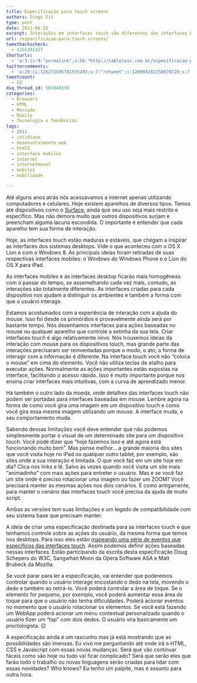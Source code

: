 ```yaml
---
title: Especificação para touch screens
authors: Diego Eis
type: post
date: 2011-06-22
excerpt: Interações em interfaces touch são diferentes das interfaces baseadas com mouse. Hoje temos pleno controle das ações baseadas com mouse, mas este controle não pode ser expandido para as interfaces touch. As ações e as forma de comportamento do usuário são diferentes.
url: /especificacao-para-touch-screens/
tweetbackscheck:
  - 1356391427
shorturls:
  - 'a:3:{s:9:"permalink";s:56:"http://tableless.com.br/especificacao-para-touch-screens";s:7:"tinyurl";s:26:"http://tinyurl.com/3uqkomg";s:4:"isgd";s:19:"http://is.gd/eVQT1p";}'
twittercomments:
  - 'a:29:{i:126272505781555203;s:7:"retweet";i:126004282158878720;s:7:"retweet";i:125993918478303233;s:7:"retweet";i:125993502457864192;s:7:"retweet";i:164742954123132930;s:7:"retweet";i:164739646620835840;s:7:"retweet";i:184333298284244994;s:7:"retweet";i:200555587027738625;s:7:"retweet";i:200267957933318146;s:7:"retweet";i:204989362314821632;s:7:"retweet";i:204976737002598400;s:7:"retweet";i:204968681162276865;s:7:"retweet";i:204968341297823745;s:7:"retweet";i:204968330241654784;s:7:"retweet";i:204967937495408641;s:7:"retweet";i:218750502446440452;s:7:"retweet";i:218740519315054593;s:7:"retweet";i:218739630785302528;s:7:"retweet";i:237942847175806976;s:7:"retweet";i:235769811542609921;s:7:"retweet";i:235769237673750529;s:7:"retweet";i:250272917135425536;s:7:"retweet";i:255700479366029312;s:7:"retweet";i:255700375867375617;s:7:"retweet";i:263317060619206657;s:7:"retweet";i:263315085672448000;s:7:"retweet";i:263310844518080512;s:7:"retweet";i:271647463423762434;s:7:"retweet";i:271644654305435648;s:7:"retweet";}'
tweetcount:
  - 52
dsq_thread_id: 503040338
categories:
  - Browsers
  - HTML
  - Mercado
  - Mobile
  - Tecnologia e Tendências
tags:
  - 2011
  - cotidiano
  - desenvolvimento web
  - html5
  - interface mobiles
  - internet
  - internetmovel
  - mobiles
  - mobilidade

---
```

Até alguns anos atrás nós acessávamos a internet apenas utilizando computadores e celulares. Hoje existem aparelhos de diversos tipos. Temos até dispositivos como o [Surface][1], ainda que seu uso seja mais restrito e específico. Mas não demora muito que outros dispositivos surjam e preencham alguma lacuna escondida. O importante é entender que cada aparelho tem sua forma de interação.

Hoje, as interfaces touch estão maduras e estáveis, que chegam a inspirar as interfaces dos sistemas desktops. Vide o que aconteceu com o OS X Lion e com o Windows 8. As principais ideias foram retiradas de suas respectivas interfaces mobiles: o Windows do Windows Phone e o Lion do OS X para iPad.
  
As interfaces mobiles e as interfaces desktop ficarão mais homogêneas com o passar do tempo, se assemelhando cada vez mais, contudo, as interações são totalmente diferentes. As interfaces criadas para cada dispositivo nos ajudam a distinguir os ambientes e também a forma com que o usuário interage.

Estamos acostumados com a experiência de interação com a ajuda do mouse. Isso foi desde os primórdios e provavelmente ainda será por bastante tempo. Nós desenhamos interfaces para ações baseadas no mouse ou qualquer aparelho que controle a setinha da sua tela. Criar interfaces touch é algo relativamente novo. Nós trouxemos ideias da interação com mouse para os dispositivos touch, mas grande parte das interações precisaram ser reinventadas porque o modo, o ato, a forma de interagir com a informação é diferente. Na interface touch você não &#8220;coloca o mouse&#8221; em cima do elemento. Você não utiliza teclas de atalho para executar ações. Normalmente as ações importantes estão expostas na interface, facilitando o acesso rápido. Isso é muito importante porque nos ensina criar interfaces mais intuitivas, com a curva de aprendizado menor.
  
Há também o outro lado da moeda, onde detalhes das interfaces touch não podem ser portadas para interfaces baseadas em mouse. Lembre agora na forma de como você gira uma imagem em um dispositivo touch e como você gira essa mesma imagem utilizando um mouse. A interface muda, o seu comportamento muda. 

Sabendo dessas limitações você deve entender que não podemos simplesmente portar o visual de um determinado site para um dispositivo touch. Você pode dizer que &#8220;hoje fazemos isso e até agora está funcionando muito bem&#8221;. Mas pense melhor&#8230; a grande maioria dos sites que você visita hoje no iPad ou qualquer outro tablet, por exemplo, são sites onde a sua interação é limitada. O que você faz em um site hoje em dia? Clica nos links e lê. Salvo às vezes quando você visita um site mais &#8220;animadinho&#8221; com mais ações para entreter o usuário. Mas e se você faz um site onde é preciso rotacionar uma imagem ou fazer um ZOOM? Você precisará manter as mesmas ações nos dois cenários. E como antigamente, para manter o cenário das interfaces touch você precisa da ajuda de muito script.

Ambas as versões tem suas limitações e um legado de compatibilidade com seu sistema base que precisam manter.

A ideia de criar uma especificação destinada para as interfaces touch é que tenhamos controle sobre as ações do usuário, da mesma forma que temos nos desktops. Para isso eles estão [mapeando uma série de eventos que específicos das interfaces touch][2]. Assim podemos definir ações baseadas nessas interfaces. Estão participando da escrita desta especificação Doug Schepers do W3C, Sangwhan Moon da Opera Software ASA e Matt Brubeck da Mozilla. 

Se você parar para ler a específicação, vai entender que poderemos controlar quando o usuário interage encostando o dedo na tela, movendo o dedo e também ao retirá-lo. Você poderá controlar a área de toque. Se o elemento for pequeno, por exemplo, você poderá aumentar essa área de toque para que o usuário não tenha dificuldades. Poderá acionar eventos no momento que o usuário rotacionar os elementos. Se você está fazendo um WebApp poderá acionar um menu contextual personalizado quando o usuário fizer um &#8220;tap&#8221; com dois dedos. O usuário vira basicamente um proctologista. 😉

A especificação ainda é um rascunho mas já está mostrando que as possibilidades são imensas. Eu vivo me perguntando até onde irá o HTML, CSS e Javascript com essas novas mudanças. Será que vão continuar fáceis como são hoje ou tudo vai ficar complicado? Será que serão eles que farão todo o trabalho ou novas linguagens serão criadas para lidar com essas novidades? Who knows? Eu tenho um palpite, mas é assunto para outra hora.

 [1]: http://www.microsoft.com/surface/
 [2]: http://bit.ly/mMP5jy